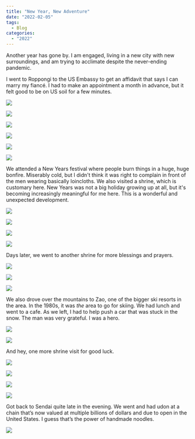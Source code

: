 ```yaml
---
title: "New Year, New Adventure"
date: "2022-02-05"
tags: 
  - Blog
categories: 
  - "2022"
---
```


Another year has gone by. I am engaged, living in a new city with new surroundings, and am trying to acclimate despite the never-ending pandemic.

I went to Roppongi to the US Embassy to get an affidavit that says I can marry my fiancé. I had to make an appointment a month in advance, but it felt good to be on US soil for a few minutes.

![](images/DSCF9686-scaled.jpg)

![](images/DSCF9629-scaled.jpg)

![](images/DSCF0329-scaled.jpg)

![](images/DSCF9891-scaled.jpg)

![](images/DSCF9847-scaled.jpg)

![](images/DSCF9702-scaled.jpg)

We attended a New Years festival where people burn things in a huge, huge bonfire. Miserably cold, but I didn't think it was right to complain in front of the men wearing basically loincloths. We also visited a shrine, which is customary here. New Years was not a big holiday growing up at all, but it's becoming increasingly meaningful for me here. This is a wonderful and unexpected development.

![](images/DSCF9173-scaled.jpg)

![](images/DSCF9014-scaled.jpg)

![](images/DSCF9109-scaled.jpg)

![](images/DSCF8885-scaled.jpg)

Days later, we went to another shrine for more blessings and prayers.

![](images/DSCF8823-scaled.jpg)

![](images/DSCF8765-scaled.jpg)

![](images/DSCF8758-scaled.jpg)

We also drove over the mountains to Zao, one of the bigger ski resorts in the area. In the 1980s, it was _the_ area to go for skiing. We had lunch and went to a cafe. As we left, I had to help push a car that was stuck in the snow. The man was very grateful. I was a hero.

![](images/DSCF8718-scaled.jpg)

![](images/DSCF8689-scaled.jpg)

And hey, one more shrine visit for good luck.

![](images/DSCF8571-scaled.jpg)

![](images/DSCF8566-scaled.jpg)

![](images/DSCF8560-scaled.jpg)

![](images/DSCF8557-scaled.jpg)

Got back to Sendai quite late in the evening. We went and had udon at a chain that’s now valued at multiple billions of dollars and due to open in the United States. I guess that’s the power of handmade noodles.

![](images/DSCF0490-scaled.jpg)